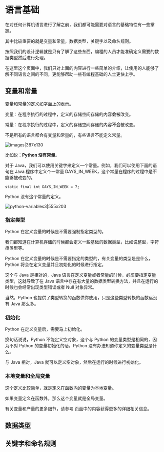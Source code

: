 # 语言基础
在对任何计算机语言进行了解之前，我们都可能需要对语言的基础特性有一些掌握。

其中比较重要的就是变量和常量，数据类型，关键字以及命名规则。

按照我们的设计逻辑就是只有了解了这些东西，编程的人员才能准确定义需要的数据类型然后进行处理。

在这里这个页面中，我们只对上面的内容进行一些简单的介绍，让使用的人能够了解不同语言之间的不同，更能够帮助一些有编程基础的人士更快上手。

## 变量和常量
变量和常量的定义如字面上的表示。

变量：在程序执行的过程中，定义的存储空间存储的内容**会**被改变。

常量：在程序执行的过程中，定义的存储空间存储的内容**不会**被改变。

不是所有的语言都会有变量和常量的，有些语言不能定义常量。

![images|387x130](https://cdn.ossez.com/discourse-uploads/original/2X/e/e9b6f7dbaf6e6157b36e61cce79aec73a7c44065.png)

比如说：**Python 没有常量**。

对于 Java，我们可以使用关键字来定义一个常量。例如，我们可以使用下面的语句在 Java 程序中定义个一常量 DAYS_IN_WEEK，这个常量在程序的过程中是不能够被改变的。

```
static final int DAYS_IN_WEEK = 7;
```

Python 没有这个常量的定义。

![python-variables3|555x203](https://cdn.ossez.com/discourse-uploads/original/2X/8/84dfd55cd3230addeac1acddc5fcc88574b979db.png)

### 指定类型
Python 在定义变量的时候是不需要强制指定类型的。

我们都知道在计算机存储的时候都会定义一些基础的数据类型，比如说整型，字符串类型等。

Python 在定义变量的时候是不需要指定的类型的，有关变量的类型是是什么，Python 将会在定义变量并且初始化的时候进行指定。

这个与 Java 是相对的，Java 语言在定义变量或者常量的时候，必须要指定变量类型，这就导致了在 Java 语言中存在有大量的数据类型转换方法，并且在运行的时候也会经常出现类型错误或者 Null 对象异常。

当然，Python 也提供了类型转换的函数供你使用，只是这些类型转换的函数远没有 Java 那么多。

### 初始化
Python 在定义变量后，需要马上初始化。

换句话说说，Python 不能定义空对象，这个与 Python 的变量类型是相同的，因为不对 Python 的变量初始化的话，Python 没有办法知道你定义的变量类型是什么。

与 Java 相对，Java 就可以定义空对象，然后在运行的时候进行初始化。

### 本地变量和全局变量
这个定义比较简单，就是定义在函数内的变量为本地变量。

如果变量定义在函数外，那么这个变量就是全局变量。

有关变量和产量的更多细节，请参考 页面中的内容获得更多的详细相关信息。

## 数据类型


## 关键字和命名规则